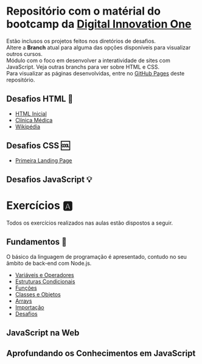 # Repositório com o matérial do bootcamp da [Digital Innovation One](https://web.dio.me)
Estão inclusos os projetos feitos nos diretórios de desafios. <br>
Altere a **Branch** atual para alguma das opções disponíveis para visualizar outros cursos. <br>
Módulo com o foco em desenvolver a interatividade de sites com JavaScript. Veja outras branchs para ver sobre HTML e CSS. <br>
Para visualizar as páginas desenvolvidas, entre no [GitHub Pages](https://gabryel-barboza.github.io/DIO/) deste repositório.

## Desafios HTML 📄
* [HTML Inicial](https://gabryel-barboza.github.io/DIO/blob/JavaScript/web_developer/javascript/Desafios/Desafios_HTML/html_inicial.html)
* [Clínica Médica](https://gabryel-barboza.github.io/DIO/tree/JavaScript/web_developer/javascript/Desafios/Desafios_HTML/clinica_medica/index.html)
* [Wikipédia](https:/gabryel-barboza.github.io/DIO/tree/JavaScript/web_developer/javascript/Desafios/Desafios_HTML/wikipedia/index.html)

## Desafios CSS 🆒
* [Primeira Landing Page](https://github.com/Gabryel-Barboza/DIO/tree/JavaScript/web_developer/javascript/Desafios/Desafios_CSS/Primeira%20Landing%20Page)

## Desafios JavaScript 💡


# Exercícios 🅰
Todos os exercícios realizados nas aulas estão dispostos a seguir.

## Fundamentos 👶
O básico da linguagem de programação é apresentado, contudo no seu âmbito de back-end com Node.js.
* [Variáveis e Operadores](https://github.com/Gabryel-Barboza/DIO/tree/JavaScript/web_developer/javascript/Fundamentos/01_Variáveis%20e%20Operadores)
* [Estruturas Condicionais](https://github.com/Gabryel-Barboza/DIO/tree/JavaScript/web_developer/javascript/Fundamentos/02_Estruturas%20Condicionais)
* [Funções](https://github.com/Gabryel-Barboza/DIO/tree/JavaScript/web_developer/javascript/Fundamentos/03_Funções)
* [Classes e Objetos](https://github.com/Gabryel-Barboza/DIO/tree/JavaScript/web_developer/javascript/Fundamentos/04_Classes%20e%20Objetos)
* [Arrays](https://github.com/Gabryel-Barboza/DIO/tree/JavaScript/web_developer/javascript/Fundamentos/05_Arrays)
* [Importação](https://github.com/Gabryel-Barboza/DIO/tree/JavaScript/web_developer/javascript/Fundamentos/06_Importação)
* [Desafios](https://github.com/Gabryel-Barboza/DIO/tree/JavaScript/web_developer/javascript/Fundamentos/07_Desafios)

## JavaScript na Web

## Aprofundando os Conhecimentos em JavaScript
